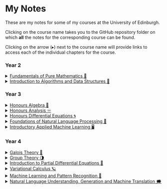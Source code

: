 <h1> My Notes</h1>

These are my notes for some of my courses at the University of Edinburgh.

Clicking on the course name takes you to the GitHub repository folder on which **all** the notes for the corresponding course can be found.

Clicking on the arrow (▸) next to the course name will provide links to access each of the individual chapters for the course.

<h3> Year 2 </h3>

<details markdown = "1">

<summary> <a href = "https://alv31415.github.io/notes/FPM/FPM.pdf"> Fundamentals of Pure Mathematics 👥 </a> </summary>

</details>

<details markdown = "1">

<summary> <a href = "https://github.com/alv31415/notes/tree/master/IADS"> Introduction to Algorithms and Data Structures 🌳 </a> </summary>

- [Asymptotics, Sorting, Core Data Structures and Graphs](https://alv31415.github.io/notes/IADS/IADS-Sem1.pdf)
- [Dynamic Programming, Parsing and NP-Completeness](https://alv31415.github.io/notes/IADS/IADS-Sem2.pdf)

</details>

<h3> Year 3 </h3>

<details markdown = "1">

<summary> <a href = "https://github.com/alv31415/notes/tree/master/Algebra"> Honours Algebra 💍 </a> </summary>

- [Chapter 1: Fields and Vector Spaces](https://alv31415.github.io/notes/Algebra/W1-VecSpa.pdf)
- [Chapter 2: The "Morphisms" and Representing Matrices](https://alv31415.github.io/notes/Algebra/W2-MorphismsMatrices.pdf)
- [Chapter 3: Abstract Linear Mappings and Change of Basis Matrices](https://alv31415.github.io/notes/Algebra/W3-AbsLinearMaps.pdf)
- [Chapter 4: Rings, Ideals and Subrings](https://alv31415.github.io/notes/Algebra/W4-Rings.pdf)
- [Chapter 5: Factor Rings, The First Isomorphism Theorem and Modules](https://alv31415.github.io/notes/Algebra/W5-Modules.pdf)
- [Chapter 6: Determinants and Multilinear Forms](https://alv31415.github.io/notes/Algebra/W6-Determinants.pdf)
- [Chapter 7: Eigenvalues, Triangularisation and Diagonalisation](https://alv31415.github.io/notes/Algebra/W7-EigenTriDiag.pdf)
- [Chapter 8: Inner Product Spaces and Orthogonal Projections](https://alv31415.github.io/notes/Algebra/W8-InnerProds.pdf)
- [Chapter 9: Adjoint Endomorphisms and The Spectral Theorem](https://alv31415.github.io/notes/Algebra/W9-Adjoints.pdf)
- [Chapter 10: The Jordan Normal Form](https://alv31415.github.io/notes/Algebra/W10-Jordan.pdf)

</details>

<details markdown = "1">

<summary> <a href = "https://github.com/alv31415/notes/tree/master/Analysis"> Honours Analysis ♾️ </a> </summary>
    
- [Chapter 1: Real Numbers and Sequences](https://alv31415.github.io/notes/Analysis/W1-RealNumbers.pdf)
- [Chapter 2: Bolzano-Weierstrass Theorem, Cauchy Sequences and Series](https://alv31415.github.io/notes/Analysis/W2-BWnSeries.pdf)
- [Chapter 3: Continuity and Uniform Convergence of Sequences](https://alv31415.github.io/notes/Analysis/W3-ContUniConv.pdf)
- [Chapter 4: Uniform Convergence of Series](https://alv31415.github.io/notes/Analysis/W4-UniConvSeries.pdf)
- [Chapter 5: Power Series](https://alv31415.github.io/notes/Analysis/W5-PowerSeries.pdf)
- [Chapter 6: Lebesgue Integrable Functions](https://alv31415.github.io/notes/Analysis/W6-Lebesgue.pdf)
- [Chapter 7: Lebesgue Integrability of Series and the Riemann Integral](https://alv31415.github.io/notes/Analysis/W7-Lebesgue2.pdf)
- [Chapter 8: Lebesgue Integrability Over Intervals and the Fundamental Theorem of Calculus](https://alv31415.github.io/notes/Analysis/W8-FTC.pdf)
- [Chapter 9: Fatoux Lemma and the Dominated Convergence Theorem](https://alv31415.github.io/notes/Analysis/W9-FatouxDCT.pdf)
- [Chapter 10: The Space of L^2 Functions](https://alv31415.github.io/notes/Analysis/W10-L2Space.pdf)
- [Chapter 11: Fourier Series](https://alv31415.github.io/notes/Analysis/W11-Fourier.pdf) 
    
</details>

<details markdown = "1">

<summary> <a href = "https://github.com/alv31415/notes/tree/master/HDEQ"> Honours Differential Equations 🌀 </a> </summary>

- [Chapter 1: Solving Linear Systems](https://alv31415.github.io/notes/HDEQ/W1-SolvingSystems.pdf)
- [Chapter 2: Fundamental Matrices](https://alv31415.github.io/notes/HDEQ/W2-FundamentalMatrices.pdf)
- [Chapter 3: Solving Nonhomogeneous Systems](https://alv31415.github.io/notes/HDEQ/W3-NonHomogeneous.pdf)
- [Chapter 4: Phase Portraits and System Stability](https://alv31415.github.io/notes/HDEQ/W4-PhaseStability.pdf)
- [Chapter 5: Lyapunov Functions](https://alv31415.github.io/notes/HDEQ/W5-Lyapunov.pdf)
- [Chapter 6: Introduction to Fourier Series](https://alv31415.github.io/notes/HDEQ/W6-Fourier.pdf)
- [Chapter 7: Solving PDEs](https://alv31415.github.io/notes/HDEQ/W7-PDEs.pdf)
- [Chapter 8: Introduction to Sturm Liouville Theory](https://alv31415.github.io/notes/HDEQ/W8-SLT.pdf)
- [Chapter 9: The Laplace Transform (Incomplete)](https://alv31415.github.io/notes/HDEQ/W9-Laplace.pdf)

</details>

<details markdown = "1">

<summary> <a href = "https://github.com/alv31415/notes/tree/master/FNLP"> Foundations of Natural Language Processing 💬 </a> </summary>

- [Chapter 1: Intro to NLP, Ambiguity and Working with Corpora](https://alv31415.github.io/notes/FNLP/W1-AmbiguityCorpora.pdf)
- [Chapter 2: N-Gram Models and Smoothing Techniques](https://alv31415.github.io/notes/FNLP/W2-NGramSmooth.pdf)
- [Chapter 3: Further Smoothing, Noisy Channel Model and Naive Bayes for Text Classification](https://alv31415.github.io/notes/FNLP/W3-ML4NLP.pdf)
- [Chapter 4: Logistic Regression for Text Classification, Morphological Parsing and POS Tagging](https://alv31415.github.io/notes/FNLP/W4-LRPOSTag.pdf)
- [Chapter 5: Syntactic Parsing, CKY and PCFGs](https://alv31415.github.io/notes/FNLP/W6-CYKParse.pdf)
- [Chapter 6: Evaluating Parsing, Improving Vanilla PCFGs, Dependency Parsing and Semantics from Syntax](https://alv31415.github.io/notes/FNLP/W7-DepParse.pdf)
- [Chapter 7: Semantic Role Labelling, Word Sense Disambiguation and Distributional Semantics](https://alv31415.github.io/notes/FNLP/W8-LexSemSRL.pdf)
- [Chapter 8: Word2Vec, ANNs for NLP and Discourse Coherence](https://alv31415.github.io/notes/FNLP/W9-ANNs4NLP.pdf)
    
</details>  

<details markdown = "1">

<summary> <a href = "https://github.com/alv31415/notes/tree/master/IAML"> Introductory Applied Machine Learning 🖥️ </a> </summary>

- [Chapter 1: Basic Math and Naive Bayes](https://alv31415.github.io/notes/IAML/W1-2-MathNB.pdf)
- [Chapter 2: Decision Trees](https://alv31415.github.io/notes/IAML/W3-DecisionTrees.pdf)
- [Chapter 3: Linear and Logistic Regression](https://alv31415.github.io/notes/IAML/W4-Regression.pdf)
- [Chapter 4: Optimisation, Regularisation and SVMs](https://alv31415.github.io/notes/IAML/W5-SVMs.pdf)
- [Chapter 5: K Nearest Neighbours](https://alv31415.github.io/notes/IAML/W6-kNNs.pdf)
- [Chapter 6: Gaussian Mixture Models and K Means](https://alv31415.github.io/notes/IAML/W7-GMMs-KMeans.pdf)
- [Chapter 7: PCA and Hierarchical Clustering](https://alv31415.github.io/notes/IAML/W8-PCA-HierClust.pdf)
- [Chapter 8: Introduction to Artificial Neural Networks](https://alv31415.github.io/notes/IAML/W9-ANNs.pdf)

</details>

<h3> Year 4 </h3>

<details markdown = "1">

<summary> <a href = "https://github.com/alv31415/notes/tree/master/Galois"> Galois Theory 📐 </a> </summary>

- [Chapter 1: Introduction to Conjugacy](https://alv31415.github.io/notes/Galois/W1-Conjugacy.pdf)
- [Chapter 2: Group Actions, Rings and Fields](https://alv31415.github.io/notes/Galois/W2-ActionsRingsFields.pdf)
- [Chapter 3: Polynomials](https://alv31415.github.io/notes/Galois/W3-Polynomials.pdf)
- [Chapter 4: Field Extensions and Homomorphisms Over Fields](https://alv31415.github.io/notes/Galois/W4-FieldExtensions.pdf)
- [Chapter 5: Degree of Extensions, Finite Extensions and Ruler + Compass Constructions](https://alv31415.github.io/notes/Galois/W5-Degree.pdf)
- [Chapter 6: Splitting Fields and the Galois Group](https://alv31415.github.io/notes/Galois/W6-SplittingFields.pdf)
- [Chapter 7: Normal and Separable Extensions](https://alv31415.github.io/notes/Galois/W7-NormalitySeparabilityFix.pdf)
- [Chapter 8: The Fundamental Theorem of Galois Theory](https://alv31415.github.io/notes/Galois/W8-FTGT.pdf)
- [Galois Theory Cheatsheet](https://alv31415.github.io/notes/Galois/cheatsheet.pdf)
- [Original Notes by Tom Leinster](https://www.maths.ed.ac.uk/~tl/gt/gt.pdf)
</details>

<details markdown = "1">

<summary> <a href = "https://github.com/alv31415/notes/tree/master/Groups"> Group Theory 🌗 </a> </summary>

- [Chapter 1: Introduction to Groups](https://alv31415.github.io/notes/Groups/W1-GroupsIntro.pdf)
- [Chapter 2: The Isomorphism Theorems](https://alv31415.github.io/notes/Groups/W2-IsomorphismTheorems.pdf)
- [Chapter 3: The Free Group](https://alv31415.github.io/notes/Groups/W3-GroupRepresentations.pdf)
- [Chapter 4: Group Actions and the Sylow Theorems](https://alv31415.github.io/notes/Groups/W4n5n6-SylowActions.pdf)
- [Chapter 5: The Fundamental Theorem of Finite Abelian Groups](https://alv31415.github.io/notes/Groups/W6-FTFAG.pdf)
- [Chapter 6: The Fundamental Theorem of Finitely Generated Abelian Groups](https://alv31415.github.io/notes/Groups/W7-FTFGAG.pdf)
- [Chapter 7: The Alternating Group](https://alv31415.github.io/notes/Groups/W8-Alternating.pdf)
- [Chapter 8: Composition Series and the Jordan-Hölder Theorem](https://alv31415.github.io/notes/Groups/W9-JordanHolder.pdf)
- [Chapter 9: Solvable Groups and the Derived Series](https://alv31415.github.io/notes/Groups/W10-Solvability.pdf)

</details>

<details markdown = "1">

<summary> <a href = "https://github.com/alv31415/notes/tree/master/IPDEs"> Introduction to Partial Differential Equations 🌊 </a> </summary>

- [Chapter 1: Partial Differential Equations and the Transport Equation](https://alv31415.github.io/notes/IPDEs/W1-IntroPDEs.pdf)
- [Chapter 2: The Heat Equation: Solution via Fourier Series](https://alv31415.github.io/notes/IPDEs/W2n3-HeatEq.pdf)
- [Chapter 3: The Fundamental Solution to the Heat Equation and the Weak Maximum Principle](https://alv31415.github.io/notes/IPDEs/W4-FundHeatSol.pdf)
- [Chapter 4: Harmonic Functions and The Fundamental Solution to the Poisson Equation](https://alv31415.github.io/notes/IPDEs/W5n6-LapPoiFundSol.pdf)
- [Chapter 5: Green's Function, Harnack's Inequality and Liouville's Theorem](https://alv31415.github.io/notes/IPDEs/W7n8-GFsnLiouville.pdf)
- [Chapter 6: The Wave Equation (D'Alembert's and Kirchhoff's Formulae)](https://alv31415.github.io/notes/IPDEs/W9-WaveEq.pdf)

</details>

<details markdown = "1">

<summary> <a href = "https://github.com/alv31415/notes/tree/master/VARCALC"> Variational Calculus 🪐 </a> </summary>

- [Chapter 0: Prequel: Several Variable Calculus and Analysis](https://alv31415.github.io/notes/VARCALC/W0-Prequel.pdf)
- [Chapter 1: Geodesics: Extremals of the Arclength Functional](https://alv31415.github.io/notes/VARCALC/W1-Geodesic.pdf)
- [Chapter 2: The Euler-Lagrange Equations](https://alv31415.github.io/notes/VARCALC/W2-EuLag.pdf)
- [Chapter 3: Newton's Equation and Galilean Gravity](https://alv31415.github.io/notes/VARCALC/W3-Newton.pdf)
- [Chapter 4: Conservative Forces and Hamilton's Principle of Least Action](https://alv31415.github.io/notes/VARCALC/W4-Conservation.pdf)
- [Chapter 5: Diffeomorphisms and Noether's Theorem (Simple Version)](https://alv31415.github.io/notes/VARCALC/W5-Noether.pdf)
- [Chapter 6: The General Noether's Theorem and the Hamiltonian Formalism](https://alv31415.github.io/notes/VARCALC/W6-NoetherHamilton.pdf)
- [Chapter 7: Canonical Transformations and Integrable Systems](https://alv31415.github.io/notes/VARCALC/W7-CanTrans.pdf)
- [Chapter 8: The Isoperimetric Problem: Lagrange Multipliers with Functional Constraints](https://alv31415.github.io/notes/VARCALC/W8-LagMult.pdf)
- [Chapter 9: Holonomic Constraints: Lagrange Multipliers with Function Constraints](https://alv31415.github.io/notes/VARCALC/W9-HoloConstraint.pdf)
- [Chapter 10: The Euler-Lagrange Equations in Higher Dimensions](https://alv31415.github.io/notes/VARCALC/W10-VariationalPDEs.pdf)
    
</details>

<details markdown = "1">

<summary> <a href = "https://github.com/alv31415/notes/tree/master/MLPR"> Machine Learning and Pattern Recognition 🤖 </a> </summary>
    
- [Chapter 1: Linear Regression and Regularisation](https://alv31415.github.io/notes/MLPR/W1-LinearRegression.pdf)
- [Chapter 2: Evaluating Models and Multivariate Gaussians](https://alv31415.github.io/notes/MLPR/W2-EvaluationGaussian.pdf)
- [Chapter 3: Classification: Linear Regression, Bayesian Models and Logistic Regression](https://alv31415.github.io/notes/MLPR/W3-ClassificationLogRes.pdf)
- [Chapter 4: Bayesian Linear Regression](https://alv31415.github.io/notes/MLPR/W4-BayesReg.pdf)
- [Chapter 5: Gaussian Processes](https://alv31415.github.io/notes/MLPR/W5-GPs.pdf)
- [Chapter 6: Kernels for Gaussian Processes and Softmax Classification](https://alv31415.github.io/notes/MLPR/W6-KernelSoftmax.pdf)
- [Chapter 7: Neural Networks](https://alv31415.github.io/notes/MLPR/W7-IntroNNs.pdf)
- [Chapter 8: Autoencoders, PCA and SVD](https://alv31415.github.io/notes/MLPR/W8-Autoencode.pdf)
- [Chapter 9: Bayesian Logistic Regression and the Laplace Approximation](https://alv31415.github.io/notes/MLPR/W9-BayesianLogRes.pdf)
- [Chapter 10: Importance Sampling and Variational Inference with KL-Divergence](https://alv31415.github.io/notes/MLPR/W10-VariationalInference.pdf)

</details>

<details markdown = "1">

<summary> <a href = "https://github.com/alv31415/notes/tree/master/NLU+"> Natural Language Understanding, Generation and Machine Translation 🗯️ </a> </summary>

- [Chapter 1: N-Grams for Language Modelling and Translation Linear](https://alv31415.github.io/notes/NLU+/W1-NGLMMT.pdf)
- [Chapter 2: Neural Language Models](https://alv31415.github.io/notes/NLU+/W2-NNLMs.pdf)
- [Chapter 3: Encoder-Decoder Models: RNNs and Transformers](https://alv31415.github.io/notes/NLU+/W3-EncDecAttTransform.pdf)
- [Chapter 4: Word Embeddings and BERT](https://alv31415.github.io/notes/NLU+/W4-EmbedBERT.pdf)
- [Chapter 5: Prompting and Evaluating Machine Translation](https://alv31415.github.io/notes/NLU+/W5-PromptEvMT.pdf)
- [Chapter 6: Open Vocabulary Models and Low-Resource Machine Translation](https://alv31415.github.io/notes/NLU+/W6-OVMLRMT.pdf)
- [Chapter 7: Summarisation with Neural Models](https://alv31415.github.io/notes/NLU+/W7-Summarisation.pdf)
- [Chapter 8: Supervised and Unsupervised Neural Parsing](https://alv31415.github.io/notes/NLU+/W8-Parsing.pdf)
- [Chapter 9: Summarising Movies](https://alv31415.github.io/notes/NLU+/W9-Movie.pdf)

</details>
